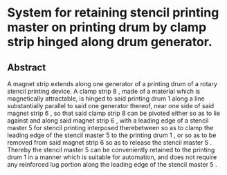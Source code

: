 # System for retaining stencil printing master on printing drum by clamp strip hinged along drum generator.

## Abstract
A magnet strip extends along one generator of a printing drum of a rotary stencil printing device. A clamp strip 8 , made of a material which is magnetically attractable, is hinged to said printing drum 1 along a line substantially parallel to said one generator thereof, near one side of said magnet strip 6 , so that said clamp strip 8 can be pivoted either so as to lie against and along said magnet strip 6 , with a leading edge of a stencil master 5 for stencil printing interposed therebetween so as to clamp the leading edge of the stencil master 5 to the printing drum 1 , or so as to be removed from said magnet strip 6 so as to release the stencil master 5 . Thereby the stencil master 5 can be conveniently retained to the printing drum 1 in a manner which is suitable for automation, and does not require any reinforced lug portion along the leading edge of the stencil master 5 .